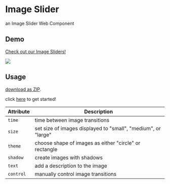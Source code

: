 # Image Slider

an Image Slider Web Component

## Demo

[Check out our Image Sliders!](http://ucsd-cse112.github.io/thanOS/components/core-slider/slider.html)

![](image_slider_2.gif)

## Usage

[download as ZIP](https://github.com/ucsd-cse112/thanOS/archive/master.zip).

click [here](https://github.com/ucsd-cse112/thanOS/tree/master#thanos) to get started!


| Attribute         | Description | 
| --- | --- |
| `time`            | time between image transitions | 
| `size`            | set size of images displayed to "small", "medium", or "large" | 
| `theme`           | choose shape of images as either "circle" or rectangle | 
| `shadow`          | create images with shadows | 
| `text`            | add a description to the image | 
| `control`         | manually control image transitions | 

